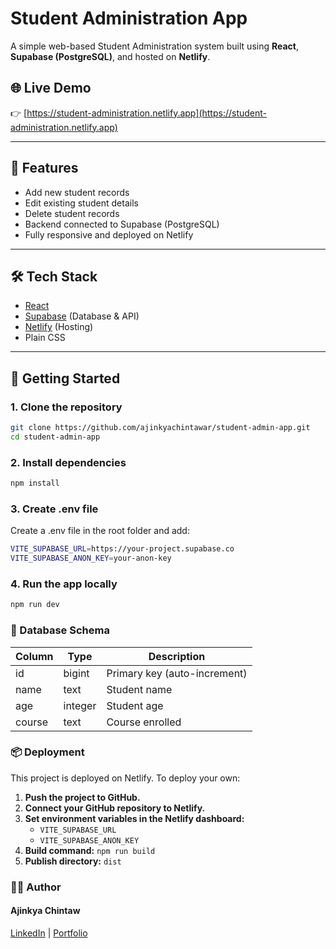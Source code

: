 # Student Administration App

A simple web-based Student Administration system built using **React**, **Supabase (PostgreSQL)**, and hosted on **Netlify**.

## 🌐 Live Demo

👉 [https://student-administration.netlify.app](https://student-administration.netlify.app)

---

## 🔧 Features

- Add new student records
- Edit existing student details
- Delete student records
- Backend connected to Supabase (PostgreSQL)
- Fully responsive and deployed on Netlify

---

## 🛠️ Tech Stack

- [React](https://reactjs.org/)
- [Supabase](https://supabase.com/) (Database & API)
- [Netlify](https://netlify.com/) (Hosting)
- Plain CSS

---

## 🚀 Getting Started

### 1. Clone the repository

```bash
git clone https://github.com/ajinkyachintawar/student-admin-app.git
cd student-admin-app
```
### 2. Install dependencies

```bash
npm install
```
### 3. Create .env file
Create a .env file in the root folder and add:

```bash
VITE_SUPABASE_URL=https://your-project.supabase.co
VITE_SUPABASE_ANON_KEY=your-anon-key
```
### 4. Run the app locally

```bash
npm run dev
```
### 🧩 Database Schema
| Column | Type    | Description                  |
| ------ | ------- | ---------------------------- |
| id     | bigint  | Primary key (auto-increment) |
| name   | text    | Student name                 |
| age    | integer | Student age                  |
| course | text    | Course enrolled              |

### 📦 Deployment
This project is deployed on Netlify. To deploy your own:

1. **Push the project to GitHub.**
2. **Connect your GitHub repository to Netlify.**
3. **Set environment variables in the Netlify dashboard:**
   - `VITE_SUPABASE_URL`
   - `VITE_SUPABASE_ANON_KEY`
4. **Build command:** `npm run build`
5. **Publish directory:** `dist`

### 👨‍💻 Author
#### Ajinkya Chintaw

[LinkedIn](https://www.linkedin.com/in/ajinkya-chintawar) | [Portfolio](https://ajinkya-analytics.netlify.app/)



